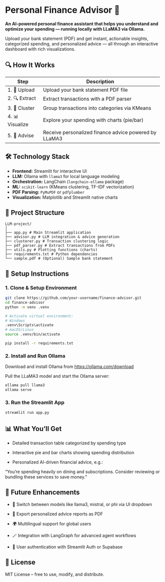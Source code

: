 # Personal Finance Advisor 💸

**An AI-powered personal finance assistant that helps you understand and optimize your spending — running locally with LLaMA3 via Ollama.**

Upload your bank statement (PDF) and get instant, actionable insights, categorized spending, and personalized advice — all through an interactive dashboard with rich visualizations.


## 🔍 How It Works

| Step | Description                                   |
|-------|----------------------------------------------|
| 1. 🧾 Upload   | Upload your bank statement PDF file         |
| 2. 🔍 Extract  | Extract transactions with a PDF parser       |
| 3. 🧠 Cluster  | Group transactions into categories via KMeans|
| 4. 📊 Visualize| Explore your spending with charts (pie/bar) |
| 5. 🤖 Advise   | Receive personalized finance advice powered by LLaMA3 |



## 🛠️ Technology Stack

- **Frontend:** Streamlit for interactive UI  
- **LLM:** Ollama with `llama3` for local language modeling  
- **Orchestration:** LangChain (`langchain-ollama` package)  
- **ML:** `scikit-learn` (KMeans clustering, TF-IDF vectorization)  
- **PDF Parsing:** `PyMuPDF` or `pdfplumber`  
- **Visualization:** Matplotlib and Streamlit native charts  


## 📂 Project Structure
    LLM-project/
    │
    ├── app.py # Main Streamlit application
    ├── advisor.py # LLM integration & advice generation
    ├── clusterer.py # Transaction clustering logic
    ├── pdf_parser.py # Extract transactions from PDFs
    ├── utils.py # Plotting functions (charts)
    ├── requirements.txt # Python dependencies
    └── sample.pdf # (Optional) Sample bank statement


## 🧪 Setup Instructions

### 1. Clone & Setup Environment

```bash
git clone https://github.com/your-username/finance-advisor.git
cd finance-advisor
python -m venv .venv

# Activate virtual environment:
# Windows
.venv\Scripts\activate
# macOS/Linux
source .venv/bin/activate

pip install -r requirements.txt
```
### 2. Install and Run Ollama
Download and install Ollama from https://ollama.com/download

Pull the LLaMA3 model and start the Ollama server:
```bash
ollama pull llama3
ollama serve
```
### 3. Run the Streamlit App
```bash
streamlit run app.py
```

## 📊 What You’ll Get
- Detailed transaction table categorized by spending type

- Interactive pie and bar charts showing spending distribution

- Personalized AI-driven financial advice, e.g.:

“You’re spending heavily on dining and subscriptions. Consider reviewing or bundling these services to save money.”

## 🚀 Future Enhancements
- 🔄 Switch between models like llama3, mistral, or phi via UI dropdown

- 📄 Export personalized advice reports as PDF

- 🌍 Multilingual support for global users

- 🪄 Integration with LangGraph for advanced agent workflows

- 🔐 User authentication with Streamlit Auth or Supabase

## 📄 License
MIT License – free to use, modify, and distribute.